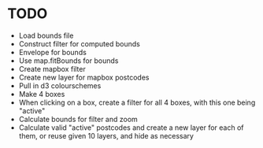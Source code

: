 # TODO

- Load bounds file
- Construct filter for computed bounds
- Envelope for bounds
- Use map.fitBounds for bounds
- Create mapbox filter
- Create new layer for mapbox postcodes
- Pull in d3 colourschemes
- Make 4 boxes
- When clicking on a box, create a filter for all 4 boxes, with this one being "active"
- Calculate bounds for filter and zoom
- Calculate valid "active" postcodes and create a new layer for each of them, or reuse given 10 layers, and hide as necessary
